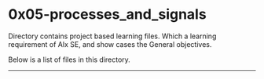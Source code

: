 # 0x05-processes_and_signals

Directory contains project based learning files.
Which a learning requirement of Alx SE, and show cases the General objectives.

Below is a list of files in this directory.

---

